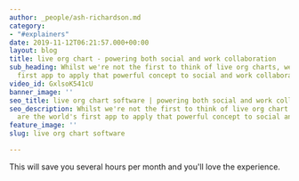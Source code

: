 ```yaml
---
author: _people/ash-richardson.md
category:
- "#explainers"
date: 2019-11-12T06:21:57.000+00:00
layout: blog
title: live org chart - powering both social and work collaboration
sub_heading: Whilst we're not the first to think of live org charts, we are the world's
  first app to apply that powerful concept to social and work collaboration.
video_id: GxlsoK541cU
banner_image: ''
seo_title: live org chart software | powering both social and work collaboration
seo_description: Whilst we're not the first to think of live org chart software, we
  are the world's first app to apply that powerful concept to social and work collaboration.
feature_image: ''
slug: live org chart software

---
```

This will save you several hours per month and you'll love the experience.